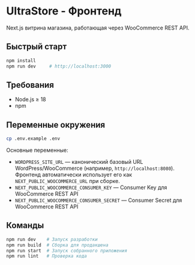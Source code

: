 # UltraStore - Фронтенд

Next.js витрина магазина, работающая через WooCommerce REST API.

## Быстрый старт

```bash
npm install
npm run dev     # http://localhost:3000
```

## Требования

* Node.js ≥ 18
* npm

## Переменные окружения

```bash
cp .env.example .env
```

Основные переменные:
- `WORDPRESS_SITE_URL` — канонический базовый URL WordPress/WooCommerce (например, `http://localhost:8080`).
  Фронтенд автоматически использует его как `NEXT_PUBLIC_WOOCOMMERCE_URL` при сборке.
- `NEXT_PUBLIC_WOOCOMMERCE_CONSUMER_KEY` — Consumer Key для WooCommerce REST API
- `NEXT_PUBLIC_WOOCOMMERCE_CONSUMER_SECRET` — Consumer Secret для WooCommerce REST API

## Команды

```bash
npm run dev    # Запуск разработки
npm run build  # Сборка для продакшена
npm run start  # Запуск собранного приложения
npm run lint   # Проверка кода
```
